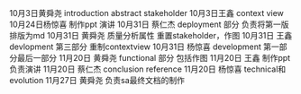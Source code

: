 10月3日黄舜尧 introduction abstract stakeholder 
10月3日王鑫 context view
10月24日杨惊喜 制作ppt 演讲
10月31日 蔡仁杰 deployment 部分 负责将第一版排版为md
10月31日 黄舜尧 质量分析属性 重置stakeholder，作图
10月31日 王鑫 devlopment 第三部分 重制contextview
10月31日 杨惊喜 development 第一部分最后一部分
11月20日 黄舜尧 functional 部分 包括作图
11月20日 王鑫 制作ppt 负责演讲
11月20日  蔡仁杰 conclusion reference
11月20日 杨惊喜 technical和evolution
11月27日 黄舜尧 负责sa最终文档的制作
